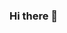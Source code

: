 ### Hi there 👋

<!--I'm a music boy
**Long-Bluee/Long-Bluee** is a ✨ _special_ ✨ repository because its `README.md` (this file) appears on your GitHub profile.

Here are some ideas to get you started:

- 🔭 I’m currently working on Music editon
- 🌱 I’m currently learning Tran Hung Dao hight school
- 👯 I’m looking to collaborate on with Elon Musk
- 🤔 I’m looking for help with all my friends
- 💬 Ask me about my self
- 📫 How to reach me: https://www.facebook.com/longbluee03
- 😄 Pronouns: Sleep only
- ⚡ Fun fact: i love my self
-->
